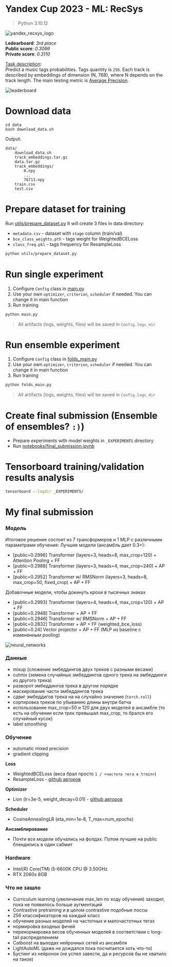 # Yandex Cup 2023 - ML: RecSys
> Python 3.10.12

![yandex_recsys_logo](./assets/recsys_logo.png)

**Ledearboard**: *3rd place* \
**Public score**: *0.3066*	\
**Private score**: *0.3110*

[Task description](https://contest.yandex.com/contest/54251/problems/ ): \
Predict a music tags probabilities. Tags quantity is `256`.
Each track is described by embeddings of dimension (N, 768), where N depends on the track length.
The main testing metric is [Average Precision](https://scikit-learn.org/stable/modules/generated/sklearn.metrics.average_precision_score.html).

![leaderboard](./assets/leaderboard.png)

# Download data 
```
cd data
bash download_data.sh
```
Output: 
```text
data/
    download_data.sh
    track_embeddings.tar.gz
    data.tar.gz
    track_embeddings/
        0.npy
        ...
        76713.npy
    train.csv
    test.csv
```

# Prepare dataset for training
Run [utils/prepare_dataset.py](utils/prepare_dataset.py)
It will create 3 files in data directory: 
- `metadata.csv`           - dataset with `stage` column (train/val)
- `bce_class_weights.pth`  - tags weight for WeightedBCELoss
- `class_freq.pkl`         - tags frequency for ResampleLoss
```bash
python utils/prepare_dataset.py
```

# Run single experiment
1. Configure `Config` class in [main.py](./main.py)
2. Use your own `optimizer`, `criterion`, `scheduler` if needed. You can change it in main function
3. Run training
```bash
python main.py
```

> All artifacts (logs, weights, files) will be saved in `Config.logs_dir`

# Run ensemble experiment
1. Configure `Config` class in [folds_main.py](./folds_main.py)
2. Use your own `optimizer`, `criterion`, `scheduler` if needed. You can change it in main function
3. Run training
```bash
python folds_main.py
```
> All artifacts (logs, weights, files) will be saved in `Config.logs_dir`

# Create final submission (Ensemble of ensembles? `:)`)
- Prepare experiments with model weights in `_EXPERIMENTS` directory
- Run [notebooks/final_submission.ipynb](notebooks/final_submission.ipynb)

# Tensorboard training/validation results analysis
```bash
tensorboard --logdir _EXPERIMENTS/
```

# My final submission 

### Модель 
Итоговое решение состоит из 7 трансформеров и 1 MLP с различными параметрами обучения:
Лучшие модели (ансамбль дает 0.3+):
- [public=0.2996] Transformer (layers=3, heads=8, max_crop=120) + Attention Pooling + FF
- [public=0.2988] Transformer (layers=3, heads=4, max_crop=240) + AP + FF
- [public=0.2952] Transformer w/ RMSNorm (layers=3, heads=8, max_crop=50, fixed_crop) + AP + FF

Добавочные модели, чтобы докинуть крохи в тысячных знаках
- [public=0.2993] Transformer (layers=4, heads=4, max_crop=120) + AP + FF
- [public=0.2948] Transformer + AP + FF
- [public=0.2946] Transformer w/ RMSNorm + AP + FF
- [public=0.2832] Transformer + AP + FF (weighted_bce_loss)
- [public=0.24] Vector projector + AP + FF (MLP из baseline с измененным pooling)

![neural_networks](./assets/networks.png)

### Данные
- mixup (сложение эмбеддингов двух треков с разными весами)
- cutmix (земена случайных эмбеддингов одного трека на эмбеддинги из другого трека)
- разворот эмбеддингов трека в другом порядке
- маскирование части эмбеддингов трека
- сдвиг эмбеддигов трека на на случайно значение (`torch.roll`)
- сортировка треков по убыванию длины внутри батча 
- использование max_crop=50 и 120 для двух моделей в ансамбле (то есть на обучении если трек превышал max_crop, то брался его случайный кусок)
- label smoothing

### Обучение
- automatic mixed precision 
- gradient clipping

**Loss** 
- WeightedBCELoss (веса брал просто `1 / <частота тега в train>`)
- ResampleLoss - [github авторов](https://github.com/wutong16/DistributionBalancedLoss)

**Optimizer**
- Lion (lr=3e-5, weight_decay=0.01) - [github авторов](https://github.com/google/automl/blob/master/lion/lion_pytorch.py)

**Scheduler**
- CosineAnnealingLR (eta_min=1e-8, T_max=num_epochs)

**Ансамблирование**
- Почти все модели обучались на фолдах. Потом лучшие на public блендились в один сабмит

### Hardware
- Intel(R) Core(TM) i5-6600K CPU @ 3.50GHz
- RTX 2060s 8GB

### Что не зашло
- Curriculum learning (увеличение max_len по ходу обучения) заходил, пока не появилось больше аугментаций
- Contrastive pretraining и в целом contrastive подобные лоссы
- 256 классификаторов на каждый класс
- обучение разных моделей на частотных и малочастотных тегах
- нормировка входных фичей
- перенормировка весов обученных моделей в соответствии с long-tail распределением
- Catboost на выходах нейронных сетей из ансамбля
- LightAutoML (даже не дождался пока посчитается хоть что-то)
- Бустинг из нейронок (не успел завести, да и ресурсов бы не хватило на такое)